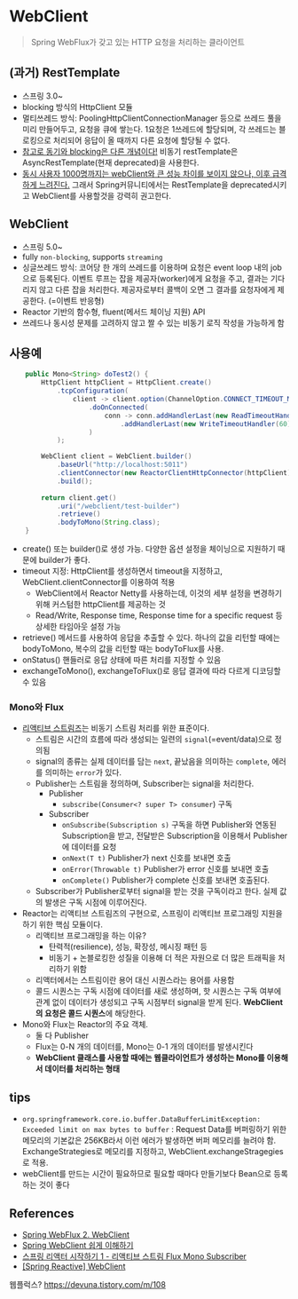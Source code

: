 # WebClient
> Spring WebFlux가 갖고 있는 HTTP 요청을 처리하는 클라이언트

## (과거) RestTemplate
- 스프링 3.0~
- blocking 방식의 HttpClient 모듈
- 멀티쓰레드 방식: PoolingHttpClientConnectionManager 등으로 쓰레드 풀을 미리 만들어두고, 요청을 큐에 쌓는다. 1요청은 1쓰레드에 할당되며, 각 쓰레드는 블로킹으로 처리되어 응답이 올 때까지 다른 요청에 할당될 수 없다.
- [참고로 동기와 blocking은 다른 개념이다!](https://musma.github.io/2019/04/17/blocking-and-synchronous.html) 비동기 restTemplate은 AsyncRestTemplate(현재 deprecated)을 사용한다.
- [동시 사용자 1000명까지는 webClient와 큰 성능 차이를 보이지 않으나, 이후 급격하게 느려진다.](https://alwayspr.tistory.com/44) 그래서 Spring커뮤니티에서는 RestTemplate을 deprecated시키고 WebClient를 사용할것을 강력히 권고한다.


## WebClient
- 스프링 5.0~
- fully `non-blocking`, supports `streaming`
- 싱글쓰레드 방식: 코어당 한 개의 쓰레드를 이용하며 요청은 event loop 내의 job으로 등록된다. 이벤트 루프는 잡을 제공자(worker)에게 요청을 주고, 결과는 기다리지 않고 다른 잡을 처리한다. 제공자로부터 콜백이 오면 그 결과를 요청자에게 제공한다. (=이벤트 반응형)
- Reactor 기반의 함수형, fluent(메서드 체이닝 지원) API
- 쓰레드나 동시성 문제를 고려하지 않고 짤 수 있는 비동기 로직 작성을 가능하게 함


## 사용예
```java
    public Mono<String> doTest2() {
        HttpClient httpClient = HttpClient.create()
            .tcpConfiguration(
                client -> client.option(ChannelOption.CONNECT_TIMEOUT_MILLIS, 3000) //miliseconds
                    .doOnConnected(
                        conn -> conn.addHandlerLast(new ReadTimeoutHandler(5))  //sec
                            .addHandlerLast(new WriteTimeoutHandler(60)) //sec
                    )
            );    

        WebClient client = WebClient.builder()
            .baseUrl("http://localhost:5011")
            .clientConnector(new ReactorClientHttpConnector(httpClient))
            .build();
        
        return client.get() 
            .uri("/webclient/test-builder")
            .retrieve()
            .bodyToMono(String.class);          
    }
```
- create() 또는 builder()로 생성 가능. 다양한 옵션 설정을 체이닝으로 지원하기 때문에 builder가 좋다.
- timeout 지정: HttpClient를 생성하면서 timeout을 지정하고, WebClient.clientConnector를 이용하여 적용
    * WebClient에서 Reactor Netty를 사용하는데, 이것의 세부 설정을 변경하기 위해 커스텀한 httpClient를 제공하는 것
    * Read/Write, Response time, Response time for a specific request 등 상세한 타임아웃 설정 가능 
- retrieve() 메서드를 사용하여 응답을 추출할 수 있다. 하나의 값을 리턴할 때에는 bodyToMono, 복수의 값을 리턴할 때는 bodyToFlux를 사용.
- onStatus() 핸들러로 응답 상태에 따른 처리를 지정할 수 있음
- exchangeToMono(), exchangeToFlux()로 응답 결과에 따라 다르게 디코딩할 수 있음


### Mono와 Flux
- [리액티브 스트림즈](http://www.reactive-streams.org/)는 비동기 스트림 처리를 위한 표준이다.
    * 스트림은 시간의 흐름에 따라 생성되는 일련의 `signal`(=event/data)으로 정의됨
    * signal의 종류는 실제 데이터를 담는 `next`, 끝났음을 의미하는 `complete`, 에러를 의미하는 `error`가 있다.
    * Publisher는 스트림을 정의하며, Subscriber는 signal을 처리한다.
        + Publisher
            * `subscribe(Consumer<? super T> consumer`) 구독
        + Subscriber
            * `onSubscribe(Subscription s)` 구독을 하면 Publisher와 연동된 Subscription을 받고, 전달받은 Subscription을 이용해서 Publisher에 데이터를 요청
            * `onNext(T t)` Publisher가 next 신호를 보내면 호출
            * `onError(Throwable t)` Publisher가 error 신호를 보내면 호출
            * `onComplete()` Publisher가 complete 신호를 보내면 호출된다.
    * Subscriber가 Publisher로부터 signal을 받는 것을 구독이라고 한다. 실제 값의 발생은 구독 시점에 이루어진다.
- Reactor는 리액티브 스트림즈의 구현으로, 스프링이 리액티브 프로그래밍 지원을 하기 위한 핵심 모듈이다.
    * 리액티브 프로그래밍을 하는 이유?
        + 탄력적(resilience), 성능, 확장성, 메시징 패턴 등
        + 비동기 + 논블로킹한 성질을 이용해 더 적은 자원으로 더 많은 트래픽을 처리하기 위함
    * 리액터에서는 스트림이란 용어 대신 시퀀스라는 용어를 사용함
    * 콜드 시퀀스는 구독 시점에 데이터를 새로 생성하며, 핫 시퀀스는 구독 여부에 관계 없이 데이터가 생성되고 구독 시점부터 signal을 받게 된다. **WebClient의 요청은 콜드 시퀀스**에 해당한다.
- Mono와 Flux는 Reactor의 주요 객체.
    * 둘 다 Publisher
    * Flux는 0-N 개의 데이터를, Mono는 0-1 개의 데이터를 발생시킨다
    * **WebClient 클래스를 사용할 때에는 웹클라이언트가 생성하는 Mono를 이용해서 데이터를 처리하는 형태**


## tips
- `org.springframework.core.io.buffer.DataBufferLimitException: Exceeded limit on max bytes to buffer` : Request Data를 버퍼링하기 위한 메모리의 기본값은 256KB라서 이런 에러가 발생하면 버퍼 메모리를 늘려야 함. ExchangeStrategies로 메모리를 지정하고, WebClient.exchangeStragegies로 적용.
- webClient를 만드는 시간이 필요하므로 필요할 때마다 만들기보다 Bean으로 등록하는 것이 좋다


## References
- [Spring WebFlux 2. WebClient](https://docs.spring.io/spring-framework/docs/current/reference/html/web-reactive.html#webflux-client)
- [Spring WebClient 쉽게 이해하기](https://happycloud-lee.tistory.com/220)
- [스프링 리액터 시작하기 1 - 리액티브 스트림 Flux Mono Subscriber](https://javacan.tistory.com/entry/Reactor-Start-1-RS-Flux-Mono-Subscriber)
- [[Spring Reactive] WebClient](https://binux.tistory.com/56)





웹플럭스?
https://devuna.tistory.com/m/108